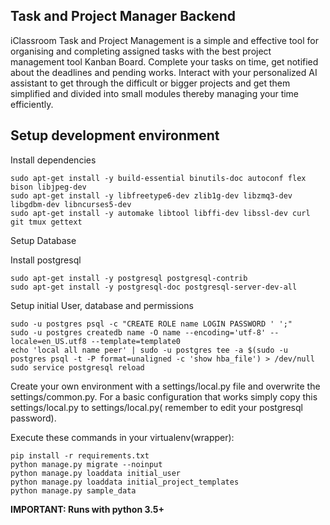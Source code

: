 ## Task and Project Manager Backend
iClassroom Task and Project Management is a simple and effective tool for organising and completing assigned tasks with the best project management tool Kanban Board. Complete your tasks on time, get notified about the deadlines and pending works. Interact with your personalized AI assistant to get through the difficult or bigger projects and get them simplified and divided into small modules thereby managing your time efficiently.
## Setup development environment ##

Install dependencies
```
sudo apt-get install -y build-essential binutils-doc autoconf flex bison libjpeg-dev
sudo apt-get install -y libfreetype6-dev zlib1g-dev libzmq3-dev libgdbm-dev libncurses5-dev
sudo apt-get install -y automake libtool libffi-dev libssl-dev curl git tmux gettext
```
Setup Database

Install postgresql
```
sudo apt-get install -y postgresql postgresql-contrib
sudo apt-get install -y postgresql-doc postgresql-server-dev-all
```
Setup initial User, database and permissions
```
sudo -u postgres psql -c "CREATE ROLE name LOGIN PASSWORD ' ';"
sudo -u postgres createdb name -O name --encoding='utf-8' --locale=en_US.utf8 --template=template0
echo 'local all name peer' | sudo -u postgres tee -a $(sudo -u postgres psql -t -P format=unaligned -c 'show hba_file') > /dev/null
sudo service postgresql reload
```
Create your own environment with a settings/local.py file and overwrite the settings/common.py.
For a basic configuration that works simply copy this settings/local.py to settings/local.py( remember to edit your postgresql password).


Execute these commands in your virtualenv(wrapper):

```
pip install -r requirements.txt
python manage.py migrate --noinput
python manage.py loaddata initial_user
python manage.py loaddata initial_project_templates
python manage.py sample_data
```

**IMPORTANT: Runs with python 3.5+**


